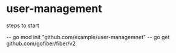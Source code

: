 # user-management

steps to start

-- go mod init "github.com/example/user-managemnet"
-- go get github.com/gofiber/fiber/v2
